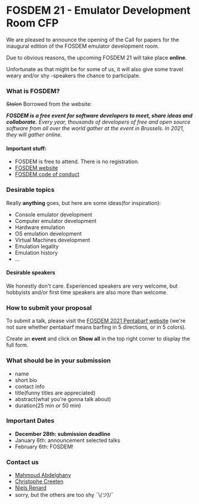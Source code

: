 # FOSDEM 21 - Emulator Development Room CFP
We are pleased to announce the opening of the Call for papers for the inaugural edition of the FOSDEM emulator development room.

Due to obvious reasons, the upcoming FOSDEM 21 will take place **online**.

Unfortunate as that might be for some of us, it will also give some travel weary and/or shy -speakers the chance to participate. 

### What is FOSDEM?
~~Stolen~~ Borrowed from the website:

_**FOSDEM is a free event for software developers to meet, share ideas and collaborate.**
Every year, thousands of developers of free and open source software from all over the world gather at the event in Brussels. In 2021, they will gather online._ 

#### Important stuff:
- FOSDEM is free to attend. There is no registration.
- [FOSDEM website](https://fosdem.org/)
- [FOSDEM code of conduct](https://fosdem.org/2021/practical/conduct/)

### Desirable topics
Really **anything** goes, but here are some ideas(for inspiration):
- Console emulator development
- Computer emulator development
- Hardware emulation
- OS emulation development
- Virtual Machines development
- Emulation legality
- Emulation history
- ...
#### Desirable speakers
We honestly don't care. Experienced speakers are very welcome, but hobbyists and/or first time speakers are also more than welcome.

### How to submit your proposal
To submit a talk, please visit the [FOSDEM 2021 Pentabarf website](https://penta.fosdem.org/submission/FOSDEM21) (we're not sure whether pentabarf means barfing in 5 directions, or in 5 colors).

Create an **event** and click on **Show all** in the top right corner to display the full form.

### What should be in your submission
- name
- short bio
- contact info
- title(funny titles are appreciated)
- abstract(what you're gonna talk about)
- duration(25 min or 50 min)

### Important Dates
- **December 28th: submission deadline**
- January 6th: announcement selected talks  
- February 6th: FOSDEM!

### Contact us
- [Mahmoud Abdelghany](https://twitter.com/blackbeard0x14e)
- [Christophe Creeten](mailto:christophecreeten@hotmail.com)
- [Niels Renard](https://twitter.com/nielsrenard)
- sorry, but the others are too shy ¯\\_(ツ)_/¯

